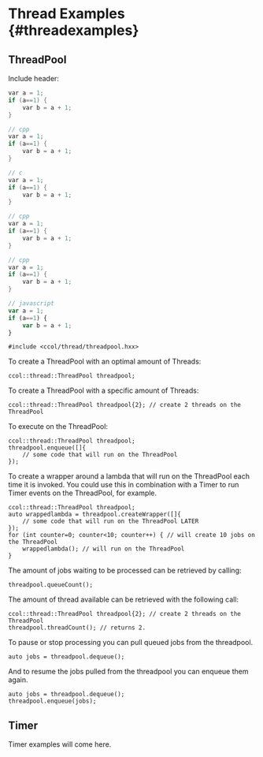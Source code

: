 # Thread Examples {#threadexamples}

## ThreadPool

Include header:

~~~~~~~~~~~~~~~~~~~~~~~~~~~~~~~~~~~~~.cpp
var a = 1;
if (a==1) {
	var b = a + 1; 
}
~~~~~~~~~~~~~~~~~~~~~~~~~~~~~~~~~~~~~


```.cpp
// cpp
var a = 1;
if (a==1) {
	var b = a + 1; 
}
```

```c
// c
var a = 1;
if (a==1) {
	var b = a + 1; 
}
```

```.cpp
// cpp
var a = 1;
if (a==1) {
	var b = a + 1; 
}
```

```cpp
// cpp
var a = 1;
if (a==1) {
	var b = a + 1; 
}
```


```javascript
// javascript
var a = 1;
if (a==1) {
	var b = a + 1; 
}
```

~~~~~~~~~~~~~~~~~~~~~~~~~~~~~~~~~~~~~{.cxx}
#include <ccol/thread/threadpool.hxx>
~~~~~~~~~~~~~~~~~~~~~~~~~~~~~~~~~~~~~

To create a ThreadPool with an optimal amount of Threads:

~~~~~~~~~~~~~~~~~~~~~~~~~~~~~~~~~~~~{.cxx}
ccol::thread::ThreadPool threadpool;
~~~~~~~~~~~~~~~~~~~~~~~~~~~~~~~~~~~~

To create a ThreadPool with a specific amount of Threads:		

~~~~~~~~~~~~~~~~~~~~~~~~~~~~~~~~~~~~~~~~~~~~~~~~~~~~~~~~~~~~~~~~~~~~~~~~~~~~~{.cxx} 
ccol::thread::ThreadPool threadpool{2}; // create 2 threads on the ThreadPool
~~~~~~~~~~~~~~~~~~~~~~~~~~~~~~~~~~~~~~~~~~~~~~~~~~~~~~~~~~~~~~~~~~~~~~~~~~~~~

To execute on the ThreadPool: 

~~~~~~~~~~~~~~~~~~~~~~~~~~~~~~~~~~~~~~~~~~~~~~~~{.cxx}
ccol::thread::ThreadPool threadpool;		
threadpool.enqueue([]{
	// some code that will run on the ThreadPool
});
~~~~~~~~~~~~~~~~~~~~~~~~~~~~~~~~~~~~~~~~~~~~~~~~

To create a wrapper around a lambda that will run on the ThreadPool each time it is invoked. 
You could use this in combination with a Timer to run Timer events on the ThreadPool, for example.

~~~~~~~~~~~~~~~~~~~~~~~~~~~~~~~~~~~~~~~~~~~~~~~~~~~~~~~~~~~~~~~~~~~~~~~~~~~~~~~~~~~~~{.cxx}
ccol::thread::ThreadPool threadpool;		
auto wrappedlambda = threadpool.createWrapper([]{
	// some code that will run on the ThreadPool LATER
});
for (int counter=0; counter<10; counter++) { // will create 10 jobs on the ThreadPool
	wrappedlambda(); // will run on the ThreadPool
}	
~~~~~~~~~~~~~~~~~~~~~~~~~~~~~~~~~~~~~~~~~~~~~~~~~~~~~~~~~~~~~~~~~~~~~~~~~~~~~~~~~~~~~	

The amount of jobs waiting to be processed can be retrieved by calling:

~~~~~~~~~~~~~~~~~~~~~~~~{.cxx}
threadpool.queueCount();
~~~~~~~~~~~~~~~~~~~~~~~~

The amount of thread available can be retrieved with the following call: 

~~~~~~~~~~~~~~~~~~~~~~~~~~~~~~~~~~~~~~~~~~~~~~~~~~~~~~~~~~~~~~~~~~~~~~~~~~~~~{.cxx}
ccol::thread::ThreadPool threadpool{2}; // create 2 threads on the ThreadPool
threadpool.threadCount(); // returns 2.
~~~~~~~~~~~~~~~~~~~~~~~~~~~~~~~~~~~~~~~~~~~~~~~~~~~~~~~~~~~~~~~~~~~~~~~~~~~~~

To pause or stop processing you can pull queued jobs from the threadpool. 

~~~~~~~~~~~~~~~~~~~~~~~~~~~~~~~~~{.cxx}
auto jobs = threadpool.dequeue();
~~~~~~~~~~~~~~~~~~~~~~~~~~~~~~~~~

And to resume the jobs pulled from the threadpool you can enqueue them again.			

~~~~~~~~~~~~~~~~~~~~~~~~~~~~~~~~~{.cxx}
auto jobs = threadpool.dequeue();
threadpool.enqueue(jobs);
~~~~~~~~~~~~~~~~~~~~~~~~~~~~~~~~~

## Timer

Timer examples will come here.